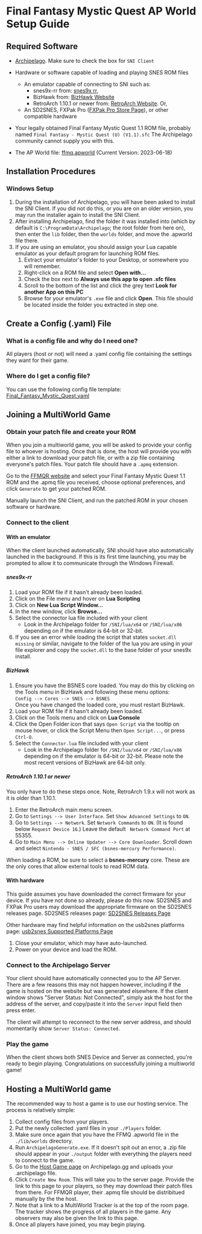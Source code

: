 # Final Fantasy Mystic Quest AP World Setup Guide

## Required Software

- [Archipelago](https://github.com/ArchipelagoMW/Archipelago/releases). Make sure to check the box for `SNI Client`

- Hardware or software capable of loading and playing SNES ROM files
    - An emulator capable of connecting to SNI such as:
        - snes9x-rr from: [snes9x rr](https://github.com/gocha/snes9x-rr/releases),
        - BizHawk from: [BizHawk Website](http://tasvideos.org/BizHawk.html)
        - RetroArch 1.10.1 or newer from: [RetroArch Website](https://retroarch.com?page=platforms). Or,
    - An SD2SNES, FXPak Pro ([FXPak Pro Store Page](https://krikzz.com/store/home/54-fxpak-pro.html)), or other
      compatible hardware

- Your legally obtained Final Fantasy Mystic Quest 1.1 ROM file, probably named `Final Fantasy - Mystic Quest (U) (V1.1).sfc`
The Archipelago community cannot supply you with this.

- The AP World file: [ffmq.apworld](https://github.com/wildham0/FFMQRApWorld/blob/main/ffmq.apworld) (Current Version: 2023-06-18)

## Installation Procedures

### Windows Setup

1. During the installation of Archipelago, you will have been asked to install the SNI Client. If you did not do this,
   or you are on an older version, you may run the installer again to install the SNI Client.
2. After installing Archipelago, find the folder it was installed into (which by default is `C:\ProgramData\Archipelago`;
   the root folder from here on), then enter the `lib` folder, then the `worlds` folder, and move the .apworld file there.
3. If you are using an emulator, you should assign your Lua capable emulator as your default program for launching ROM
   files.
    1. Extract your emulator's folder to your Desktop, or somewhere you will remember.
    2. Right-click on a ROM file and select **Open with...**
    3. Check the box next to **Always use this app to open .sfc files**
    4. Scroll to the bottom of the list and click the grey text **Look for another App on this PC**
    5. Browse for your emulator's `.exe` file and click **Open**. This file should be located inside the folder you
       extracted in step one.

## Create a Config (.yaml) File

### What is a config file and why do I need one?

All players (host or not) will need a .yaml config file containing the settings they want for their game.

### Where do I get a config file?

You can use the following config file template: [Final_Fantasy_Mystic_Quest.yaml](https://github.com/wildham0/FFMQRApWorld/blob/main/Final_Fantasy_Mystic_Quest.yaml)

## Joining a MultiWorld Game

### Obtain your patch file and create your ROM

When you join a multiworld game, you will be asked to provide your config file to whoever is hosting. Once that is done,
the host will provide you with either a link to download your patch file, or with a zip file containing
everyone's patch files. Your patch file should have a `.apmq` extension.

Go to the [FFMQR website](https://ffmqrando.net/Archipelago) and select your Final Fantasy Mystic Quest 1.1 ROM
and the .apmq file you received, choose optional preferences, and click `Generate` to get your patched ROM.

Manually launch the SNI Client, and run the patched ROM in your chosen software or hardware.

### Connect to the client

#### With an emulator

When the client launched automatically, SNI should have also automatically launched in the background. If this is its
first time launching, you may be prompted to allow it to communicate through the Windows Firewall.

##### snes9x-rr

1. Load your ROM file if it hasn't already been loaded.
2. Click on the File menu and hover on **Lua Scripting**
3. Click on **New Lua Script Window...**
4. In the new window, click **Browse...**
5. Select the connector lua file included with your client
    - Look in the Archipelago folder for `/SNI/lua/x64` or `/SNI/lua/x86` depending on if the
      emulator is 64-bit or 32-bit.
6. If you see an error while loading the script that states `socket.dll missing` or similar, navigate to the folder of 
the lua you are using in your file explorer and copy the `socket.dll` to the base folder of your snes9x install.

##### BizHawk

1. Ensure you have the BSNES core loaded. You may do this by clicking on the Tools menu in BizHawk and following these
   menu options:  
   `Config --> Cores --> SNES --> BSNES`  
   Once you have changed the loaded core, you must restart BizHawk.
2. Load your ROM file if it hasn't already been loaded.
3. Click on the Tools menu and click on **Lua Console**
4. Click the Open Folder icon that says `Open Script` via the tooltip on mouse hover, or click the Script Menu then `Open Script...`, or press `Ctrl-O`.
5. Select the `Connector.lua` file included with your client
    - Look in the Archipelago folder for `/SNI/lua/x64` or `/SNI/lua/x86` depending on if the
      emulator is 64-bit or 32-bit. Please note the most recent versions of BizHawk are 64-bit only.

##### RetroArch 1.10.1 or newer

You only have to do these steps once. Note, RetroArch 1.9.x will not work as it is older than 1.10.1.

1. Enter the RetroArch main menu screen.
2. Go to `Settings --> User Interface`. Set `Show Advanced Settings` to `ON`.
3. Go to `Settings --> Network`. Set `Network Commands` to `ON`. (It is found below `Request Device 16`.) Leave the default
  ` Network Command Port` at 55355.
4. Go to `Main Menu --> Online Updater --> Core Downloader`. Scroll down and select `Nintendo - SNES / SFC (bsnes-mercury
   Performance)`.

When loading a ROM, be sure to select a **bsnes-mercury** core. These are the only cores that allow external tools to
read ROM data.

#### With hardware

This guide assumes you have downloaded the correct firmware for your device. If you have not done so already, please do
this now. SD2SNES and FXPak Pro users may download the appropriate firmware on the SD2SNES releases page. SD2SNES
releases page: [SD2SNES Releases Page](https://github.com/RedGuyyyy/sd2snes/releases)

Other hardware may find helpful information on the usb2snes platforms
page: [usb2snes Supported Platforms Page](http://usb2snes.com/#supported-platforms)

1. Close your emulator, which may have auto-launched.
2. Power on your device and load the ROM.

### Connect to the Archipelago Server

Your client should have automatically connected you to the AP Server. There are a few
reasons this may not happen however, including if the game is hosted on the website but was generated elsewhere. If the
client window shows "Server Status: Not Connected", simply ask the host for the address of the server, and copy/paste it
into the `Server` input field then press enter.

The client will attempt to reconnect to the new server address, and should momentarily show `Server Status: Connected`.

### Play the game

When the client shows both SNES Device and Server as connected, you're ready to begin playing. Congratulations on
successfully joining a multiworld game!

## Hosting a MultiWorld game

The recommended way to host a game is to use our hosting service. The process is relatively simple:

1. Collect config files from your players.
2. Put the newly collected .yaml files in your `./Players` folder.
3. Make sure once again that you have the FFMQ .apworld file in the `./lib/worlds` directory.
4. Run `ArchipelagoGenerate.exe`. If it doesn't spit out an error, a .zip file should appear in your `./output` folder with everything the players need to connect to the game.
5. Go to the [Host Game page](https://archipelago.gg/uploads) on Archipelago.gg and uploads your .archipelago file.
7. Click `Create New Room`. This will take you to the server page. Provide the link to this page to your players, so
   they may download their patch files from there. For FFMQR player, their .apmq file should be distribitued manually by the the host.
8. Note that a link to a MultiWorld Tracker is at the top of the room page. The tracker shows the progress of all
   players in the game. Any observers may also be given the link to this page.
9. Once all players have joined, you may begin playing.

